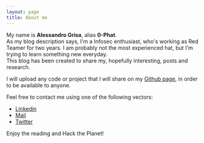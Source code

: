 ```yaml
---
layout: page
title: About me
---
```


My name is **Alessandro Grisa**, alias **0-Phat**.  
As my blog description says, I'm a Infosec enthusiast, who's working as Red Teamer for two years. I am probably not the most experienced hat, but I'm trying to learn something new everyday.  
This blog has been created to share my, hopefully interesting, posts and research.

I will upload any code or project that I will share on my [Github page](https://github.com/zer0phat), in order to be available to anyone.

Feel free to contact me using one of the following vectors:

* [Linkedin](https://www.linkedin.com/in/alessandro-grisa-5671b5136/)
* [Mail](mailto:zer0phat@protonmail.ch)
* [Twitter](https://twitter.com/zer0phat)

Enjoy the reading and Hack the Planet!
